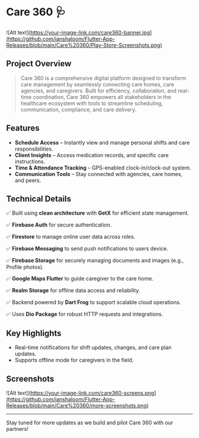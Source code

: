 # Care 360 🩺

![Alt text](https://your-image-link.com/care360-banner.jpg](https://github.com/ianshaloom/Flutter-App-Releases/blob/main/Care%20360/Play-Store-Screenshots.png)

## Project Overview

> Care 360 is a comprehensive digital platform designed to transform care management by seamlessly connecting care homes, care agencies, and caregivers. Built for efficiency, collaboration, and real-time coordination, Care 360 empowers all stakeholders in the healthcare ecosystem with tools to streamline scheduling, communication, compliance, and care delivery.

## Features

  * **Schedule Access** – Instantly view and manage personal shifts and care responsibilities.
  * **Client Insights** – Access medication records, and specific care instructions.
  * **Time & Attendance Tracking** – GPS-enabled clock-in/clock-out system.
  * **Communication Tools** – Stay connected with agencies, care homes, and peers.

## Technical Details

✅ Built using **clean architecture** with **GetX** for efficient state management.

✅ **Firebase Auth** for secure authentication.

✅ **Firestore** to manage online user data across roles.

✅ **Firebase Messaging** to send push notifications to users device.

✅ **Firebase Storage** for securely managing documents and images (e.g., Profile photos).

✅ **Google Maps Flutter** to guide caregiver to the care home.

✅ **Realm Storage** for offline data access and reliability.

✅ Backend powered by **Dart Frog** to support scalable cloud operations.

✅ Uses **Dio Package** for robust HTTP requests and integrations.

 
## Key Highlights
* Real-time notifications for shift updates, changes, and care plan updates.
* Supports offline mode for caregivers in the field.

## Screenshots

![Alt text](https://your-image-link.com/care360-screens.png](https://github.com/ianshaloom/Flutter-App-Releases/blob/main/Care%20360/more-screenshots.png)

---

Stay tuned for more updates as we build and pilot Care 360 with our partners!

